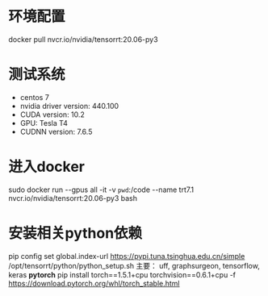 # 环境配置

docker pull nvcr.io/nvidia/tensorrt:20.06-py3


# 测试系统
- centos 7
- nvidia driver version: 440.100
- CUDA version: 10.2
- GPU: Tesla T4
- CUDNN version: 7.6.5


# 进入docker 
sudo docker run --gpus all -it -v `pwd`:/code --name trt7.1 nvcr.io/nvidia/tensorrt:20.06-py3 bash 

# 安装相关python依赖
pip config set global.index-url https://pypi.tuna.tsinghua.edu.cn/simple
/opt/tensorrt/python/python_setup.sh
主要： uff, graphsurgeon, tensorflow, keras
**pytorch**
pip install torch==1.5.1+cpu torchvision==0.6.1+cpu -f https://download.pytorch.org/whl/torch_stable.html

